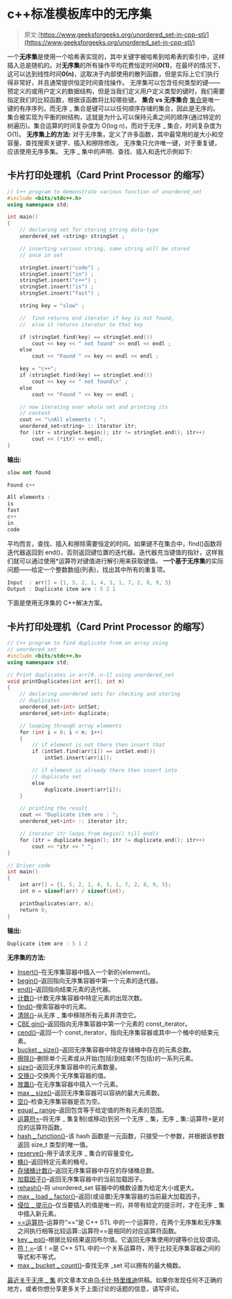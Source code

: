 # c++标准模板库中的无序集

> 原文:[https://www.geeksforgeeks.org/unordered_set-in-cpp-stl/](https://www.geeksforgeeks.org/unordered_set-in-cpp-stl/)

一个**无序集**是使用一个哈希表实现的，其中关键字被哈希到哈希表的索引中，这样插入总是随机的。对**无序集**的所有操作平均花费恒定时间**0(1)**，在最坏的情况下，这可以达到线性时间**0(n)**，这取决于内部使用的散列函数，但是实际上它们执行得非常好，并且通常提供恒定时间查找操作。
无序集可以包含任何类型的键——预定义的或用户定义的数据结构，但是当我们定义用户定义类型的键时，我们需要指定我们的比较函数，根据该函数将比较哪些键。
**集合 vs 无序集合**
[集合](http://geeksquiz.com/set-associative-containers-the-c-standard-template-library-stl/)是唯一键的有序序列，而无序 _ 集合是键可以以任何顺序存储的集合，因此是无序的。集合被实现为平衡的树结构，这就是为什么可以保持元素之间的顺序(通过特定的树遍历)。集合运算的时间复杂度为 O(log n)，而对于无序 _ 集合，时间复杂度为 O(1)。
**无序集上的方法:**
对于无序集，定义了许多函数，其中最常用的是大小和空容量、查找搜索关键字、插入和擦除修改。
无序集只允许唯一键，对于重复键，应该使用无序多集。
无序 _ 集中的声明、查找、插入和迭代示例如下:

## 卡片打印处理机（Card Print Processor 的缩写）

```cpp
// C++ program to demonstrate various function of unordered_set
#include <bits/stdc++.h>
using namespace std;

int main()
{
    // declaring set for storing string data-type
    unordered_set <string> stringSet ;

    // inserting various string, same string will be stored
    // once in set

    stringSet.insert("code") ;
    stringSet.insert("in") ;
    stringSet.insert("c++") ;
    stringSet.insert("is") ;
    stringSet.insert("fast") ;

    string key = "slow" ;

    //  find returns end iterator if key is not found,
    //  else it returns iterator to that key

    if (stringSet.find(key) == stringSet.end())
        cout << key << " not found" << endl << endl ;
    else
        cout << "Found " << key << endl << endl ;

    key = "c++";
    if (stringSet.find(key) == stringSet.end())
        cout << key << " not found\n" ;
    else
        cout << "Found " << key << endl ;

    // now iterating over whole set and printing its
    // content
    cout << "\nAll elements : ";
    unordered_set<string> :: iterator itr;
    for (itr = stringSet.begin(); itr != stringSet.end(); itr++)
        cout << (*itr) << endl;
}
```

**输出:**

```cpp
slow not found

Found c++

All elements : 
is
fast
c++
in
code
```

平均而言，查找、插入和擦除需要恒定的时间。如果键不在集合中，find()函数将迭代器返回到 end()，否则返回键位置的迭代器。迭代器充当键值的指针，这样我们就可以通过使用*运算符对键值进行解引用来获取键值。
**一个基于无序集**的实际问题——给定一个整数数组(列表)，找出其中所有的重复项。

```cpp
Input  : arr[] = {1, 5, 2, 1, 4, 3, 1, 7, 2, 8, 9, 5}
Output : Duplicate item are : 5 2 1 
```

下面是使用无序集的 C++解决方案。

## 卡片打印处理机（Card Print Processor 的缩写）

```cpp
// C++ program to find duplicate from an array using
// unordered_set
#include <bits/stdc++.h>
using namespace std;

// Print duplicates in arr[0..n-1] using unordered_set
void printDuplicates(int arr[], int n)
{
    // declaring unordered sets for checking and storing
    // duplicates
    unordered_set<int> intSet;
    unordered_set<int> duplicate;

    // looping through array elements
    for (int i = 0; i < n; i++)
    {
        // if element is not there then insert that
        if (intSet.find(arr[i]) == intSet.end())
            intSet.insert(arr[i]);

        // if element is already there then insert into
        // duplicate set
        else
            duplicate.insert(arr[i]);
    }

    // printing the result
    cout << "Duplicate item are : ";
    unordered_set<int> :: iterator itr;

    // iterator itr loops from begin() till end()
    for (itr = duplicate.begin(); itr != duplicate.end(); itr++)
        cout << *itr << " ";
}

// Driver code
int main()
{
    int arr[] = {1, 5, 2, 1, 4, 3, 1, 7, 2, 8, 9, 5};
    int n = sizeof(arr) / sizeof(int);

    printDuplicates(arr, n);
    return 0;
}
```

**输出:**

```cpp
Duplicate item are : 5 1 2 
```

**无序集的方法:**

*   [Insert()](https://www.geeksforgeeks.org/unordered_set-insert-function-in-c-stl/)–在无序集容器中插入一个新的{element}。
*   [begin()](https://www.geeksforgeeks.org/unordered_set-begin-function-in-c-stl/)–返回指向无序集容器中第一个元素的迭代器。
*   [end()](https://www.geeksforgeeks.org/unordered_set-end-in-c-stl/)–返回指向结束元素的迭代器。
*   [计数()](https://www.geeksforgeeks.org/unordered_set-count-function-in-c-stl/)–计数无序集容器中特定元素的出现次数。
*   [find()](https://www.geeksforgeeks.org/unordered_set-find-function-in-c-stl/)–搜索容器中的元素。
*   [清除()](https://www.geeksforgeeks.org/unoredered_set-clear-function-in-c-stl/)–从无序 _ 集中移除所有元素并清空它。
*   [CBE gin()](https://www.geeksforgeeks.org/unordered_set-cbegin-function-in-c-stl/)–返回指向无序集容器中第一个元素的 const_iterator。
*   [cend()](https://www.geeksforgeeks.org/unordered_set-cend-function-in-c-stl/)–返回一个 const_iterator，指向无序集容器或其中一个桶中的结束元素。
*   [bucket _ size()](https://www.geeksforgeeks.org/unordered_set-bucket_size-in-c-stl/)–返回无序集容器中特定存储桶中存在的元素总数。
*   [擦除()](https://www.geeksforgeeks.org/unordered_set-erase-function-in-c-stl/)–删除单个元素或从开始(包括)到结束(不包括)的一系列元素。
*   [size()](https://www.geeksforgeeks.org/unordered_set-size-function-in-c-stl/)–返回无序集容器中的元素数量。
*   [交换()](https://www.geeksforgeeks.org/unordered_set-swap-function-in-c-stl/)–交换两个无序集容器的值。
*   [放置()](https://www.geeksforgeeks.org/unordered_set-emplace-function-in-c-stl/)–在无序集容器中插入一个元素。
*   [max _ size()](https://www.geeksforgeeks.org/unordered_set-max_size-in-c-stl/)–返回无序集容器可以容纳的最大元素数。
*   [空()](https://www.geeksforgeeks.org/unordered_set-empty-function-in-c-stl/)–检查无序集容器是否为空。
*   [equal _ range](https://www.geeksforgeeks.org/unordered_set-equal_range-in-c-stl/)–返回包含等于给定值的所有元素的范围。
*   [运算符=](https://www.geeksforgeeks.org/unordered_set-operator-in-c-stl/)–将无序 _ 集复制(或移动)到另一个无序 _ 集，无序 _ 集::运算符=是对应的运算符函数。
*   [hash _ function()](https://www.geeksforgeeks.org/unordered_set-hash_function-in-c-stl/)–该 hash 函数是一元函数，只接受一个参数，并根据该参数返回 size_t 类型的唯一值。
*   [reserve()](https://www.geeksforgeeks.org/unordered_set-reserve-function-in-c-stl/)–用于请求无序 _ 集合的容量变化。
*   [桶()](https://www.geeksforgeeks.org/unordered_set-bucket-function-in-c-stl/)–返回特定元素的桶号。
*   [存储桶计数()](https://www.geeksforgeeks.org/unordered_set-bucket_count-function-in-c-stl/)–返回无序集容器中存在的存储桶总数。
*   [加载因子()](https://www.geeksforgeeks.org/unordered_set-load_factor-function-in-c-stl/)–返回无序集容器中的当前加载因子。
*   [rehash()](https://www.geeksforgeeks.org/unordered_set-rehash-function-in-c-stl/)–将 unordered_set 容器中的桶数设置为给定大小或更大。
*   [max _ load _ factor()](https://www.geeksforgeeks.org/unordered_set-max_load_factor-in-c-stl/)–返回(或设置)无序集容器的当前最大加载因子。
*   [侵位 _ 提示()](https://www.geeksforgeeks.org/unordered_set-emplace_hint-function-in-c-stl/)–仅当要插入的值是唯一的，并带有给定的提示时，才在无序 _ 集中插入新元素。
*   [==运算符](https://www.geeksforgeeks.org/unordered_set-operator-in-c-stl-3/)–运算符“==”是 C++ STL 中的一个运算符，在两个无序集和无序集之间执行相等比较运算::运算符==是相同的对应运算符函数。
*   [key _ eq()](https://www.geeksforgeeks.org/unordered_set-key_eq-function-in-c-stl/)–根据比较结果返回布尔值。它返回无序集使用的键等价比较谓词。
*   [符！=](https://www.geeksforgeeks.org/unordered_set-operator-in-c-stl-2/)–该！=是 C++ STL 中的一个关系运算符，用于比较无序集容器之间的等式和不等式。
*   [max _ bucket _ count()](https://www.geeksforgeeks.org/unordered_set-max_bucket_count-function-in-c-stl/)–查找无序 _set 可以拥有的最大桶数。

[最近关于无序 _ 集](https://www.geeksforgeeks.org/tag/cpp-unordered_set/)
的文章本文由[乌卡什·特里维迪](http://qa.geeksforgeeks.org/user/utkarsh111)供稿。如果你发现任何不正确的地方，或者你想分享更多关于上面讨论的话题的信息，请写评论。